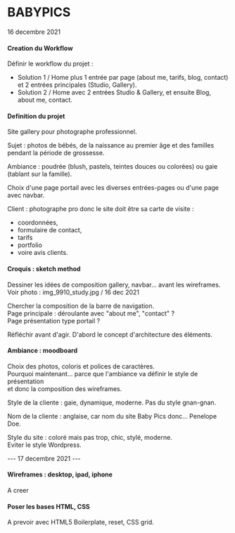 # BABYPICS

16 decembre 2021

#### Creation du Workflow
Définir le workflow du projet :
- Solution 1 / Home plus 1 entrée par page (about me, tarifs, blog, contact) et 2 entrées principales (Studio, Gallery).
- Solution 2 / Home avec 2 entrées Studio & Gallery, et ensuite Blog, about me, contact.

#### Definition du projet
Site gallery pour photographe professionnel.

Sujet : photos de bébés, de la naissance au premier âge et des familles pendant la période de grossesse.

Ambiance : poudrée (blush, pastels, teintes douces ou colorées) ou gaie (tablant sur la famille).

Choix d'une page portail avec les diverses entrées-pages ou d'une page avec navbar.

Client : photographe pro donc le site doit être sa carte de visite :
- coordonnées, 
- formulaire de contact, 
- tarifs
- portfolio
- voire avis clients.


#### Croquis : sketch method
Dessiner les idées de composition gallery, navbar... avant les wireframes.<br>
Voir photo : img_9910_study.jpg / 16 dec 2021<br>

Chercher la composition de la barre de navigation.<br>
Page principale : déroulante avec "about me", "contact" ?<br>
Page présentation type portail ?

Réfléchir avant d'agir. D'abord le concept d'architecture des éléments.


#### Ambiance : moodboard
Choix des photos, coloris et polices de caractères.<br>
Pourquoi maintenant... parce que l'ambiance va définir le style de présentation<br>
et donc la composition des wireframes.

Style de la cliente : gaie, dynamique, moderne. Pas du style gnan-gnan.

Nom de la cliente : anglaise, car nom du site Baby Pics donc... Penelope Doe.

Style du site : coloré mais pas trop, chic, stylé, moderne.<br>
Eviter le style Wordpress.

--- 17 decembre 2021 ---

#### Wireframes : desktop, ipad, iphone
A creer

#### Poser les bases HTML, CSS
A prevoir avec HTML5 Boilerplate, reset, CSS grid.

